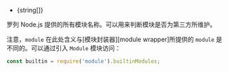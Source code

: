 <!-- YAML
added:
  - v9.3.0
  - v8.10.0
  - v6.13.0
-->

* {string[]}

罗列 Node.js 提供的所有模块名称。可以用来判断模块是否为第三方所维护。

注意，`module` 在此处含义与[模块封装器][module wrapper]所提供的 `module` 是不同的。可以通过引入 `Module` 模块访问：

```js
const builtin = require('module').builtinModules;
```

